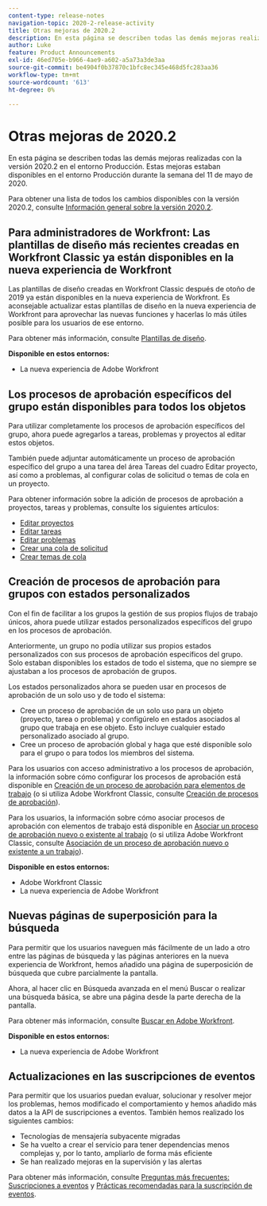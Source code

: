 ```yaml
---
content-type: release-notes
navigation-topic: 2020-2-release-activity
title: Otras mejoras de 2020.2
description: En esta página se describen todas las demás mejoras realizadas con la versión 2020.2 en el entorno Producción. Estas mejoras estaban disponibles en el entorno Producción durante la semana del 11 de mayo de 2020.
author: Luke
feature: Product Announcements
exl-id: 46ed705e-b966-4ae9-a602-a5a73a3de3aa
source-git-commit: be4904f0b37870c1bfc8ec345e468d5fc283aa36
workflow-type: tm+mt
source-wordcount: '613'
ht-degree: 0%

---
```


# Otras mejoras de 2020.2

En esta página se describen todas las demás mejoras realizadas con la versión 2020.2 en el entorno Producción. Estas mejoras estaban disponibles en el entorno Producción durante la semana del 11 de mayo de 2020.

Para obtener una lista de todos los cambios disponibles con la versión 2020.2, consulte [Información general sobre la versión 2020.2](../../../product-announcements/product-releases/2020.2.-release-activity/2020.2-release-overview.md).

## Para administradores de Workfront: Las plantillas de diseño más recientes creadas en Workfront Classic ya están disponibles en la nueva experiencia de Workfront

Las plantillas de diseño creadas en Workfront Classic después de otoño de 2019 ya están disponibles en la nueva experiencia de Workfront. Es aconsejable actualizar estas plantillas de diseño en la nueva experiencia de Workfront para aprovechar las nuevas funciones y hacerlas lo más útiles posible para los usuarios de ese entorno.

Para obtener más información, consulte [Plantillas de diseño](../../../administration-and-setup/customize-workfront/use-layout-templates/use-layout-templates-customize-ui.md).

**Disponible en estos entornos:**

* La nueva experiencia de Adobe Workfront

## Los procesos de aprobación específicos del grupo están disponibles para todos los objetos

Para utilizar completamente los procesos de aprobación específicos del grupo, ahora puede agregarlos a tareas, problemas y proyectos al editar estos objetos.

También puede adjuntar automáticamente un proceso de aprobación específico del grupo a una tarea del área Tareas del cuadro Editar proyecto, así como a problemas, al configurar colas de solicitud o temas de cola en un proyecto.

Para obtener información sobre la adición de procesos de aprobación a proyectos, tareas y problemas, consulte los siguientes artículos:

* [Editar proyectos](../../../manage-work/projects/manage-projects/edit-projects.md)
* [Editar tareas](../../../manage-work/tasks/manage-tasks/edit-tasks.md)
* [Editar problemas](../../../manage-work/issues/manage-issues/edit-issues.md)
* [Crear una cola de solicitud](../../../manage-work/requests/create-and-manage-request-queues/create-request-queue.md)
* [Crear temas de cola](../../../manage-work/requests/create-and-manage-request-queues/create-queue-topics.md)

## Creación de procesos de aprobación para grupos con estados personalizados

Con el fin de facilitar a los grupos la gestión de sus propios flujos de trabajo únicos, ahora puede utilizar estados personalizados específicos del grupo en los procesos de aprobación.

Anteriormente, un grupo no podía utilizar sus propios estados personalizados con sus procesos de aprobación específicos del grupo. Solo estaban disponibles los estados de todo el sistema, que no siempre se ajustaban a los procesos de aprobación de grupos.

Los estados personalizados ahora se pueden usar en procesos de aprobación de un solo uso y de todo el sistema:

* Cree un proceso de aprobación de un solo uso para un objeto (proyecto, tarea o problema) y configúrelo en estados asociados al grupo que trabaja en ese objeto. Esto incluye cualquier estado personalizado asociado al grupo.
* Cree un proceso de aprobación global y haga que esté disponible solo para el grupo o para todos los miembros del sistema.

Para los usuarios con acceso administrativo a los procesos de aprobación, la información sobre cómo configurar los procesos de aprobación está disponible en [Creación de un proceso de aprobación para elementos de trabajo](../../../administration-and-setup/customize-workfront/configure-approval-milestone-processes/create-approval-processes.md) (o si utiliza Adobe Workfront Classic, consulte [Creación de procesos de aprobación](https://one.workfront.com/s/article/Creating-Approval-Processes-1001577410)).

Para los usuarios, la información sobre cómo asociar procesos de aprobación con elementos de trabajo está disponible en [Asociar un proceso de aprobación nuevo o existente al trabajo](../../../review-and-approve-work/manage-approvals/associate-approval-with-work.md) (o si utiliza Adobe Workfront Classic, consulte [Asociación de un proceso de aprobación nuevo o existente a un trabajo](https://one.workfront.com/s/article/Associating-a-New-or-Existing-Approval-Process-with-Work-708455630)).

**Disponible en estos entornos:**

* Adobe Workfront Classic
* La nueva experiencia de Adobe Workfront

## Nuevas páginas de superposición para la búsqueda

Para permitir que los usuarios naveguen más fácilmente de un lado a otro entre las páginas de búsqueda y las páginas anteriores en la nueva experiencia de Workfront, hemos añadido una página de superposición de búsqueda que cubre parcialmente la pantalla.

Ahora, al hacer clic en Búsqueda avanzada en el menú Buscar o realizar una búsqueda básica, se abre una página desde la parte derecha de la pantalla.

Para obtener más información, consulte [Buscar en Adobe Workfront](../../../workfront-basics/navigate-workfront/search/search-workfront.md).

**Disponible en estos entornos:**

* La nueva experiencia de Adobe Workfront

## Actualizaciones en las suscripciones de eventos

Para permitir que los usuarios puedan evaluar, solucionar y resolver mejor los problemas, hemos modificado el comportamiento y hemos añadido más datos a la API de suscripciones a eventos. También hemos realizado los siguientes cambios:

* Tecnologías de mensajería subyacente migradas
* Se ha vuelto a crear el servicio para tener dependencias menos complejas y, por lo tanto, ampliarlo de forma más eficiente
* Se han realizado mejoras en la supervisión y las alertas

Para obtener más información, consulte [Preguntas más frecuentes: Suscripciones a eventos](../../../wf-api/general/event-subs-faq.md) y [Prácticas recomendadas para la suscripción de eventos](../../../wf-api/general/event-sub-best-practice.md).
